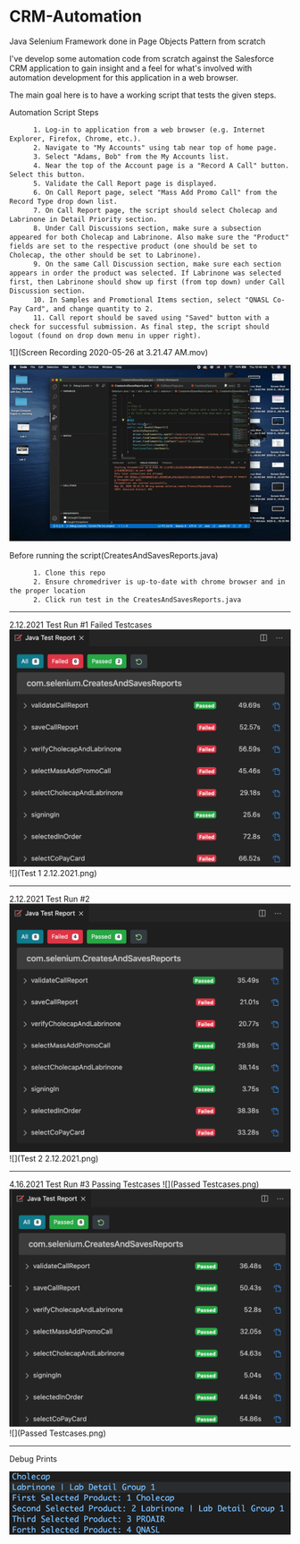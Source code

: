 # CRM-Automation
Java Selenium Framework done in Page Objects Pattern from scratch

I've develop some automation code from scratch against the Salesforce CRM application to gain insight and a feel for what's involved with automation development for this application in a web browser.

The main goal here is to have a working script that tests the given steps. 

Automation Script Steps

          1. Log-in to application from a web browser (e.g. Internet Explorer, Firefox, Chrome, etc.).
          2. Navigate to "My Accounts" using tab near top of home page.
          3. Select "Adams, Bob" from the My Accounts list.
          4. Near the top of the Account page is a "Record A Call" button. Select this button.
          5. Validate the Call Report page is displayed.
          6. On Call Report page, select "Mass Add Promo Call" from the Record Type drop down list.
          7. On Call Report page, the script should select Cholecap and Labrinone in Detail Priority section.
          8. Under Call Discussions section, make sure a subsection appeared for both Cholecap and Labrinone. Also make sure the "Product" fields are set to the respective product (one should be set to Cholecap, the other should be set to Labrinone).
          9. On the same Call Discussion section, make sure each section appears in order the product was selected. If Labrinone was selected first, then Labrinone should show up first (from top down) under Call Discussion section.
          10. In Samples and Promotional Items section, select "QNASL Co-Pay Card", and change quantity to 2.
          11. Call report should be saved using "Saved" button with a check for successful submission. As final step, the script should logout (found on drop down menu in upper right).
          
 

1[](Screen Recording 2020-05-26 at 3.21.47 AM.mov)

![](crm_automation.gif) 

Before running the script(CreatesAndSavesReports.java)

          1. Clone this repo
          2. Ensure chromedriver is up-to-date with chrome browser and in the proper location
          2. Click run test in the CreatesAndSavesReports.java
------------------------------------------------------------------------------------------------------------------------

2.12.2021 Test Run #1
Failed Testcases
![](https://github.com/oscar-leung/CRM-Automation/blob/main/Test%201%202.12.2021.png)
![](Test 1 2.12.2021.png)

------------------------------------------------------------------------------------------------------------------------

2.12.2021 Test Run #2
![](https://github.com/oscar-leung/CRM-Automation/blob/main/Test%202%202.12.2021.png)
![](Test 2 2.12.2021.png)

------------------------------------------------------------------------------------------------------------------------

4.16.2021 Test Run #3
Passing Testcases
![](Passed Testcases.png) 
![](https://github.com/oscar-leung/CRM-Automation/blob/main/Passed%20Testcases.png)
![](Passed Testcases.png)

------------------------------------------------------------------------------------------------------------------------

Debug Prints

![](https://github.com/oscar-leung/CRM-Automation/blob/main/Debug%20Prints.png)
